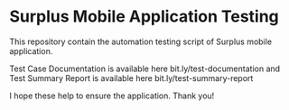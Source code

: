 # Surplus Mobile Application Testing

This repository contain the automation testing script of Surplus mobile application.

Test Case Documentation is available here bit.ly/test-documentation and Test Summary Report is available here bit.ly/test-summary-report

I hope these help to ensure the application. Thank you!
